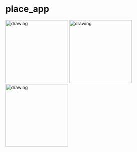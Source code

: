 
# place_app

<p float="left">
<img src="https://user-images.githubusercontent.com/65341290/122632699-341e5c00-d0f2-11eb-8d8f-079821505a65.png" alt="drawing" width="200"/>
<img src="https://user-images.githubusercontent.com/65341290/122595220-c3d9f100-d085-11eb-8da9-e9708a52d69b.png" alt="drawing" width="200"/>
<img src="https://user-images.githubusercontent.com/65341290/122632703-35e81f80-d0f2-11eb-8c21-786b4b7e9a91.png" alt="drawing" width="200"/>
</p>

